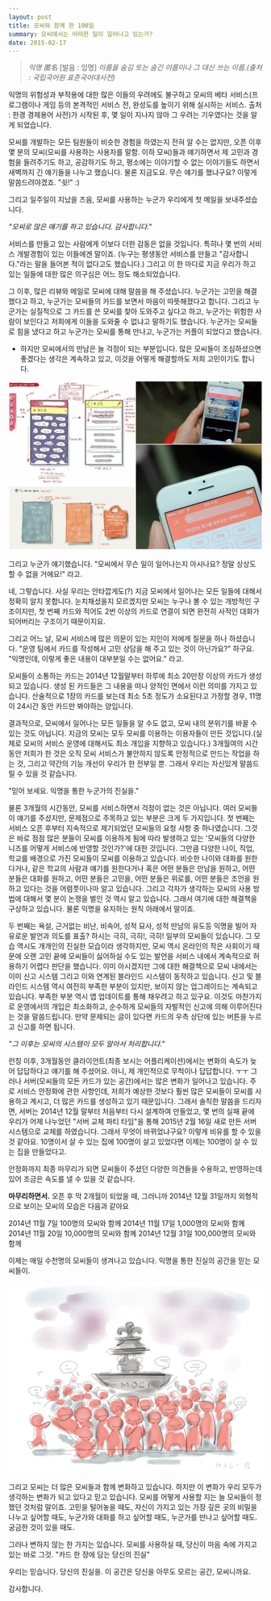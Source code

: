 ```yaml
---
layout: post
title: 모씨와 함께 한 100일
summary: 모씨에서는 어떠한 일이 일어나고 있는가?
date: 2015-02-17
---
```

> _익명 匿名_ [발음 : 잉명]
_이름을 숨김 또는 숨긴 이름이나 그 대신 쓰는 이름.(출처 : 국립국어원 표준국어대사전)_

익명의 위험성과 부작용에 대한 많은 이들의 우려에도 불구하고 모씨의 베타 서비스(프로그램이나 게임 등의
본격적인 서비스 전, 완성도를 높이기 위해 실시하는 서비스. 출처 : 한경 경제용어 사전)가 시작된 후, 몇 일이
지나지 않아 그 우려는 기우였다는 것을 알게 되었습니다.

모씨를 개발하는 모든 팀원들이 비슷한 경험을 하였는지 전혀 알 수는 없지만, 오픈 이후 몇 분의 모씨(모씨를
사용하는 사용자를 말함. 이하 모씨)들과 얘기하면서 제 고민과 경험을 들려주기도 하고, 공감하기도 하고,
평소에는 이야기할 수 없는 이야기들도 하면서 새벽까지 긴 얘기들을 나누고 했습니다. 물론 지금도요. 무슨
얘기를 했냐구요? 이렇게 말씀드려야겠죠. "쉿!" :)

그리고 일주일이 지났을 즈음, 모씨를 사용하는 누군가 우리에게 첫 메일을 보내주셨습니다. 

_"모씨로 많은 얘기를 하고 있습니다. 감사합니다."_

서비스를 만들고 있는 사람에게 이보다 더한 감동은 없을 것입니다. 특히나 몇 번의 서비스 개발경험이 있는
이들에겐 말이죠. (누구는 평생동안 서비스를 만들고 "감사합니다."라는 말을 들어본 적이 없다고도 했습니다.)
그리고 이 한 마디로 지금 우리가 하고 있는 일들에 대한 많은 의구심은 어느 정도 해소되었습니다. 

그 이후, 많은 리뷰와 메일로 모씨에 대해 말씀을 해 주셨습니다. 누군가는 고민을 해결했다고 하고, 누군가는
모씨들의 카드를 보면서 마음이 따뜻해졌다고 합니다. 그리고 누군가는 실질적으로 그 카드를 쓴 모씨를 찾아
도와주고 싶다고 하고, 누군가는 위험한 사람이 보인다고 저희에게 이들을 도와줄 수 없냐고 말하기도 했습니다.
누군가는 모씨들로 힘을 냈다고 하고 누군가는 모씨를 통해 만나고, 누군가는 커플이 되었다고 했습니다.
- 하지만 모씨에서의 만남은 늘 걱정이 되는 부분입니다. 많은 모씨들이 조심하셨으면 좋겠다는 생각은 계속하고 있고,
이것을 어떻게 해결할까도 저희 고민이기도 합니다. 

![](/images/20150217/moci_blog_004_001.jpg)

그리고 누군가 얘기했습니다. "모씨에서 무슨 일이 일어나는지 아시나요? 정말 상상도 할 수 없을 거에요!" 라고.

네, 그렇습니다. 사실 우리는 안타깝게도(?) 지금 모씨에서 일어나는 모든 일들에 대해서 정확히 알지 못합니다.
눈치채셨을지 모르겠지만 모씨는 누구나 볼 수 있는 개방적인 구조이지만, 첫 번째 카드와 적어도 2번 이상의
카드로 연결이 되면 완전히 사적인 대화가 되어버리는 구조이기 때문이지요.  

그리고 어느 날, 모씨 서비스에 많은 의문이 있는 지인이 저에게 질문을 하나 하셨습니다. 
"운영 팀에서 카드를 작성해서 고민 상담을 해 주고 있는 것이 아닌가요?" 하구요. "익명인데, 이렇게 좋은 내용이
대부분일 수는 없어요." 라고. 

모씨들이 소통하는 카드는 2014년 12월말부터 하루에 최소 20만장 이상의 카드가 생성되고 있습니다. 생성 된 카드들은
그 내용을 떠나 양적인 면에서 이런 의미를 가지고 있습니다. 산술적으로 1장의 카드를 보는데 최소 5초 정도가
소요된다고 가정할 경우, 11명이 24시간 동안 카드만 봐야하는 양입니다. 

결과적으로, 모씨에서 일어나는 모든 일들을 알 수도 없고, 모씨 내의 분위기를 바꿀 수 있는 것도 아닙니다. 지금의
모씨는 모두 모씨를 이용하는 이용자들이 만든 것입니다.(실제로 모씨의 서비스 운영에 대해서도 최소 개입을 지향하고 있습니다.)
3개월여의 시간동안 저희가 한 것은 오직 모씨 서비스가 불안하지 않도록 안정적으로 만드는 작업을 하는 것, 그리고
약간의 기능 개선이 우리가 한 전부일 뿐. 그래서 우리는 자신있게 말씀드릴 수 있을 것 같습니다. 

"믿어 보세요. 익명을 통한 누군가의 진실을."

물론 3개월의 시간동안, 모씨를 서비스하면서 걱정이 없는 것은 아닙니다. 여러 모씨들이 얘기를 주셨지만, 문제점으로
주목하고 있는 부분은 크게 두 가지입니다. 첫 번째는 서비스 오픈 후부터 지속적으로 제기되었던 모씨들의 요청 사항
중 하나였습니다. 그것은 바로 점점 많은 분들이 모씨를 이용하게 됨에 따라 발생하고 있는 '모씨들의 다양한 니즈를
어떻게 서비스에 반영할 것인가?'에 대한 것입니다. 그만큼 다양한 나이, 직업, 학교를 배경으로 가진 모씨들이 모씨를
이용하고 있습니다. 비슷한 나이와 대화를 원한다거나, 같은 학교의 사람과 얘기를 원한다거나 혹은 어떤 분들은 만남을
원하고, 어떤 분들은 대화를 원하고, 어떤 분들은 고민을, 어떤 분들은 위로를, 어떤 분들은 조언을 원하고 있다는 것을
어렴풋이나마 알고 있습니다. 그리고 각자가 생각하는 모씨의 사용 방법에 대해서 몇 분이 논쟁을 벌인 것 역시 알고 있습니다.
그래서 여기에 대한 해결책을 구상하고 있습니다. 물론 익명을 유지하는 원칙 아래에서 말이죠. 

두 번째는 욕설, 근거없는 비난, 비속어, 성적 묘사, 성적 만남의 유도등 익명을 빌어 자유로운 발언과 의도를 표출? 하시는
극히, 극히!, 극히! 일부의 모씨들이 있습니다. 그 모습 역시도 개개인의 진실한 모습이라 생각하지만, 모씨 역시 온라인의
작은 사회이기 때문에 오랜 고민 끝에 모씨들이 싫어하실 수도 있는 발언을 서비스 내에서 계속적으로 허용하기 어렵다 판단을
했습니다. 이미 아시겠지만 그에 대한 해결책으로 모씨 내에서는 이미 신고 시스템 그리고 이와 연계된 블라인드 시스템이
동작하고 있습니다. 신고 및 블라인드 시스템 역시 여전히 부족한 부분이 있지만, 보이지 않는 업그레이드는 계속되고 있습니다.
부족한 부분 역시 앱 업데이트를 통해 채우려고 하고 있구요. 이것도 마찬가지로 운영에서의 개입은 최소화하고, 순수하게
모씨들의 자발적인 신고에 의해 이루어진다는 것을 말씀드립니다. 만약 문제되는 글이 있다면 카드의 우측 상단에 있는 버튼을
누르고 신고를 하면 됩니다. 

_"그 이후는 모씨의 시스템이 모두 알아서 처리합니다."_

런칭 이후, 3개월동안 클라이언트(최종 보시는 어플리케이션)에서는 변화의 속도가 늦어 답답하다고 얘기를 해 주셨어요.
아니, 제 개인적으로 무척이나 답답합니다. ㅜㅜ 그러나 서버(모씨들의 모든 카드가 있는 공간)에서는 많은 변화가 일어나고
있습니다. 주로 서비스 안정화에 관한 사항인데, 저희가 예상한 것보다 훨씬 많은 모씨들이 모씨를 사용하고 계시고,
더 많은 카드를 생성하고 있기 때문입니다. 그래서 솔직한 말씀을 드리자면, 서버는 2014년 12월 말부터 처음부터 다시
설계하여 만들었고, 몇 번의 실패 끝에 우리가 어제 나누었던 "서버 교체 파티 타임"을 통해 2015년 2월 16일 새로 만든
서버 시스템으로 교체를 하였습니다. 그래서 무엇이 바뀌었냐구요? 이렇게 비유를 할 수 있을 것 같아요. 10명이서 살 수
있는 집에 100명이 살고 있었다면 이제는 100명이 살 수 있는 집을 만들었다고.

안정화까지 최종 마무리가 되면 모씨들이 주셨던 다양한 의견들을 수용하고, 반영하는데 있어 조금은 속도를 낼 수 있을 것 같습니다. 

__마무리하면서.__
오픈 후 막 2개월이 되었을 때, 그러니까 2014년 12월 31일까지 외형적으로 보이는 모씨의 모습은 다음과 같아요

2014년 11월 7일 100명의 모씨와 함께
2014년 11월 17일 1,000명의 모씨와 함께
2014년 11월 20일 10,000명의 모씨와 함께
2014년 12월 31일 100,000명의 모씨와 함께

이제는 매일 수천명의 모씨들이 생겨나고 있습니다. 익명을 통한 진실의 공간을 믿는 모씨들이.

![](/images/20150217/moci_blog_004_002.jpg)

그리고 모씨는 더 많은 모씨들과 함께 변화하고 있습니다. 하지만 이 변화가 우리 모두가 생각하는 변화가 되고 있다고
믿고 있습니다. 모씨를 어떻게 사용할 지는 늘 모씨들이 정했던 것처럼 말이죠.  고민을 털어놓을 때도, 자신이 가지고 있는
가장 깊은 곳의 비밀을 나누고 싶어할 때도, 누군가와 대화를 하고 싶어할 때도, 누군가를 만나고 싶어할 때도. 궁금한 것이 있을 때도. 
 
그러나 변하지 않는 한 가지는 있습니다. 
모씨를 사용하실 때, 당신이 마음 속에 가지고 있는 바로 그것. 
"카드 한 장에 담는 당신의 진실"

우리는 믿습니다. 당신의 진실을. 
이 공간은 당신을 아무도 모르는 공간, 모씨니까요.

감사합니다.
